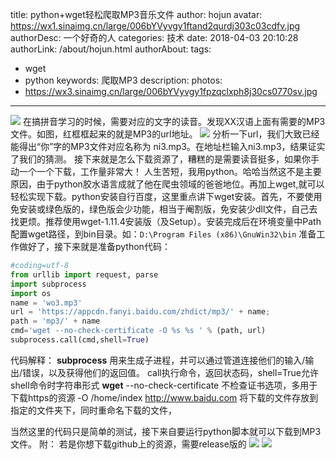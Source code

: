 title: python+wget轻松爬取MP3音乐文件
author: hojun
avatar: https://wx1.sinaimg.cn/large/006bYVyvgy1ftand2qurdj303c03cdfv.jpg
authorDesc: 一个好奇的人
categories: 技术
date: 2018-04-03 20:10:28
authorLink: /about/hojun.html
authorAbout:
tags:
 - wget
 - python
keywords: 爬取MP3
description: 
photos:
 - https://wx3.sinaimg.cn/large/006bYVyvgy1fpzqclxph8j30cs0770sv.jpg
---
![](https://wx3.sinaimg.cn/large/006bYVyvgy1fpzqclxph8j30cs0770sv.jpg)
在搞拼音学习的时候，需要对应的文字的读音。发现XX汉语上面有需要的MP3文件。如图，红框框起来的就是MP3的url地址。
![](https://wx2.sinaimg.cn/large/006bYVyvgy1fpzqcgymn6j30qc07t75m.jpg)
分析一下url，我们大致已经能得出“你”字的MP3文件对应名称为 ni3.mp3。在地址栏输入ni3.mp3，结果证实了我们的猜测。
接下来就是怎么下载资源了，糟糕的是需要读音挺多，如果你手动一个一个下载，工作量非常大！
人生苦短，我用python。哈哈当然这不是主要原因，由于python胶水语言成就了他在爬虫领域的爸爸地位。再加上wget,就可以轻松实现下载。python安装自行百度，这里重点讲下wget安装。首先，不要使用免安装或绿色版的，绿色版会少功能，相当于阉割版，免安装少dll文件，自己去找更烦。推荐使用wget-1.11.4安装版（及Setup）。安装完成后在环境变量中Path配置wget路径，到bin目录。如：`D:\Program Files (x86)\GnuWin32\bin`
准备工作做好了，接下来就是准备python代码：
```python
#coding=utf-8
from urllib import request, parse
import subprocess
import os
name = 'wo3.mp3'
url = 'https://appcdn.fanyi.baidu.com/zhdict/mp3/' + name;
path = 'mp3/' + name
cmd='wget --no-check-certificate -O %s %s ' % (path, url)
subprocess.call(cmd,shell=True)
```
代码解释：
**subprocess** 用来生成子进程，并可以通过管道连接他们的输入/输出/错误，以及获得他们的返回值。
call执行命令，返回状态码，shell=True允许shell命令时字符串形式
**wget** --no-check-certificate 不检查证书选项，多用于下载https的资源
-O /home/index http://www.baidu.com 将下载的文件存放到指定的文件夹下，同时重命名下载的文件，

当然这里的代码只是简单的测试，接下来自要运行python脚本就可以下载到MP3文件。
附：
若是你想下载github上的资源，需要release版的
![](https://wx1.sinaimg.cn/large/006bYVyvgy1fpzqcw95x5j30lz0g6mzd.jpg)
![](https://wx2.sinaimg.cn/large/006bYVyvgy1fpzqcr10zlj30ma09rq3p.jpg)